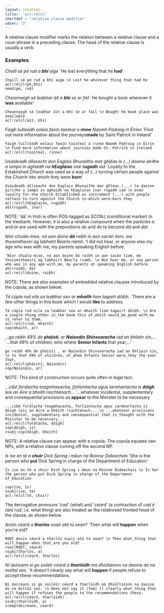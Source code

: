 ```yaml
---
layout: relation
title:  'acl:relcl'
shortdef : 'relative clause modifier'
udver: '2'
---
```


A relative clause modifier marks the relation between a relative clause and a noun phrase in a preceding clause. The head of the relative clause is usually a verb. 

### Examples

_Chaill sé pé rud a <b>bhí</b> aige_ `He lost everything that he <b>had</b>'

~~~ sdparse
Chaill sé pé rud a bhí aige \n Lost he whatever thing that had he
acl:relcl(pé,bhí)
nmod(pé, rud)
~~~ 

_Cheannaigh sé leabhar áit a <b>bhí</b> sé ar fáil_ `He bought a book wherever it <b>was</b> available' 

~~~ sdparse
Cheannaigh sé leabhar áit a bhí sé ar fáil \n Bought he book place was available
acl:relcl(áit, bhí)
~~~

_Faigh tuilleadh eolais faoin taisteal a <b>rinne</b> Naomh Pádraig in Éirinn_  `Find out more information about the journeys<b>made</b> by Saint Patrick in Ireland'
  
~~~ sdparse
Faigh tuilleadh eolais faoin taisteal a rinne Naomh Pádraig in Éirin \n Find more information about journies made St. Patrick in Ireland
acl:relcl(taisteal, rinne)
~~~

_Usáideadh dílseacht don Eaglais Bhunaithe mar ghléas le (...) daoine áirithe a iompú in aghaidh na <b>hEaglaise</b> inar <b>rugadh</b> iad_  `Loyalty to the Established Church was used as a way of (...) turning certain people against the Church into which they were <b>born</b>' 

~~~ sdparse
Usáideadh dílseacht don Eaglais Bhunaithe mar ghléas (...) le daoine áirithe a iompú in aghaidh na hEaglaise inar rugadh iad \n Used loyalty for-the Church Established as instrument (...) with people certain to-turn against the Church in-which were-born they
acl:relcl(hEaglaise, rugadh)
obl(rugadh, inar)
~~~ 

NOTE: 'dá' in Irish is often POS-tagged as SCONJ (conditional marker) in the treebank. However, it is also a relative compound when the particles _a_ and _ar_ are used with the prepositions _de_ and _do_ to become _dá_ and _dár_.

_Níor chuala mise, ná aon duine <b>dá</b> raibh in aon sacán liom, mo thuismitheoirí ag labhairt Béarla riamh._ 'I did not hear, or anyone else my age who was with me, my parents speaking English before. 

~~~ sdparse
'Níor chuala mise, ná aon duine dá raibh in aon sacán liom, mo thuismitheoirí ag labhairt Béarla riamh. \n Not hear me, or any person who was in any age with_me, my parents at speaking English before.
obl(raibh, dá)
acl:relcl(duine, raibh)
~~~

NOTE: There are also examples of embedded relative clauses introduced by the copula, as shown below.

_Tá cúpla rud eile sa leabhar seo ar <b>mhaith</b> liom tagairt dóibh._ `There are a few other things in this book which I would <b>like</b> to address.

~~~ sdparse
Tá cúpla rud eile sa leabhar seo ar mhaith liom tagairt dóibh. \n Are a_couple thing other in_the book this of_which would_be_good with_me to_refer to_them.
acl:relcl(rud, mhaith)
cop(mhaith, ar)
~~~

_...go raibh 49% de <b>pháistí</b>, ar <b>Naíonáin Shinsearacha</b> iad an bhliain sin,..._  `...that 49% of children, who where <b>Senior Infants</b> that year,...' 

~~~ sdparse
go raibh 49% de pháistí , ar Naíonáin Shinsearacha iad an bhliain sin, \n to that 49% of children, of_whom Infants Senior were_they the year that,
acl:relcl(pháistí, Naíonáin)
cop(Naíonáin, ar)
~~~

NOTE: This kind of construction occurs quite often in legal text.

_...cibé forálacha teagmhasacha, forlíontacha agus iarmhartacha is <b>dóigh</b> leis an Aire a bheith riachtanach..._ `...whatever incidental, supplementary and consequential provisions as <b>appear</b> to the Minister to be necessary

~~~ sdparse
...cibé forálacha teagmhasacha, forlíontacha agus iarmhartacha is dóigh leis an Aire a bheith riachtanach... \n ...whatever provisions incidental, supplementary and consequential that is_thought with the Minister to be necessary...
acl:relcl(forálacha, dóigh)
cop(dóigh, is)
csubj:cop(dóigh, bheith)
~~~

NOTE: A relative clause can appear with a copula. The copula equates two NPs, with a relative clause coming off the second NP. 

_Is ise an té a <b>chuir</b> Dick Spring i mbun na Roinne Oideachais_ 'She is the person who <b>put</b> Dick Spring in charge of the Department of Education'

~~~ sdparse
Is ise an té a chuir Dick Spring i mbun na Roinne Oideachais \n Is her the person who put Dick Spring in charge of_the Department of_Education

cop(ise, Is)
nsubj(ise, té)
acl:relcl(té, chuir)
~~~

The iterrogative pronouns '_cad_' (what) and '_céard_' (a contraction of _cad é (an) rud_, i.e. what thing) are also treated as the relativised fronted head of the clause, as shown below. 

_Ansin céard a <b>tharlós</b> nuair atá tú sean?_ `Then what will <b>happen</b> when you're old?

~~~ sdparse
ROOT Ansin céard a tharlós nuair atá tú sean? \n Then what_thing that will_happen when that_are you old?
root(ROOT, céard)
nsubj(tharlós, a)
acl:relcl(céard, tharlós)
~~~

_Ní deireann sí go soiléir céard a <b>tharlóidh</b> má dhiúltaíonn na daoine do na moltaí seo._ `It doesn't clearly say what will <b>happen</b> if people refuse to accept these recommendations.

~~~ sdparse
Ní deireann sí go soiléir céard a tharlóidh má dhiúltaíonn na daoine do na moltaí seo. \n Does_not say it_(fem) [] clearly what_thing that will happen if refuses the people to the recommendations these. 
acl:relcl(céard, tharlóidh)
nsubj(tharlóidh, a)
ccomp(deireann, céard)
~~~
<!-- Interlanguage links updated So kvě 14 19:02:49 CEST 2022 -->
